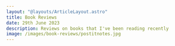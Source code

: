 ```yaml
---
layout: "@layouts/ArticleLayout.astro"
title: Book Reviews
date: 29th June 2023
description: Reviews on books that I've been reading recently
image: /images/book-reviews/postitnotes.jpg
---
```






